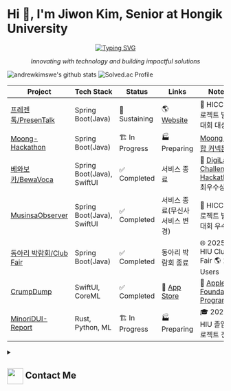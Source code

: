 # Hi 👋, I'm Jiwon Kim, Senior at Hongik University

<p align="center">
  <a href="https://github.com/DenverCoder1/readme-typing-svg">
    <img src="https://readme-typing-svg.demolab.com/?lines=Passionate%20about%20New%20Business&font=Fira%20Code&center=true&width=440&height=45&color=0078FF&vCenter=true&pause=1000&size=22" alt="Typing SVG" />
  </a>
</p>
<p align="center"><i>Innovating with technology and building impactful solutions</i></p>

![andrewkimswe's github stats](https://github-readme-stats.vercel.app/api?username=andrewkimswe&show_icons=true&theme=radical)
![Solved.ac Profile](http://mazassumnida.wtf/api/v2/generate_badge?boj=foundationprogram)

| Project                                                   | Tech Stack                   | Status          | Links                                               | Notes                                                                                               |
|-----------------------------------------------------------|-----------------------------|-----------------|------------------------------------------------------|------------------------------------------------------------------------------------------------------|
| [프레젠톡/PresenTalk](https://github.com/HongikComputerClub)          | Spring Boot(Java)                  | 🚀 Sustaining   | 🌎 [Website](https://presentalk.store/)             | 🥇 HICC 프로젝트 발표대회 대상                                                                        |
| [Moong-Hackathon](https://github.com/Moong-Hackathon) | Spring Boot(Java) | 🏗 In Progress | 🏭 Preparing                                        | [Moong 연합 커넥톤](https://gdscinha2425.notion.site/1-Moong-1b837fea7031808d9154ed9fb6ee3c3d)  |
| [베와보카/BewaVoca](https://github.com/DigiLabChallengeHackathon)   | Spring Boot(Java), SwiftUI | ✅ Completed   | 서비스 종료 | 🥈 [DigiLab Challenge Hackathon](https://www.instagram.com/digilab_hackathon/) 최우수상 |
| [MusinsaObserver](https://github.com/MusinsaObserver)      | Spring Boot(Java), SwiftUI         | ✅ Completed    | 서비스 종료(무신사 서비스 변경) | 🥉 HICC 프로젝트 발표대회 우수상   |
| [동아리 박람회/Club Fair](https://github.com/hicc-dvp)       | Spring Boot(Java)                  | ✅ Completed   | 동아리 박람회 종료 | 🌐 2025 HIU Club Fair 🌎 1k+ Users |
| [CrumpDump](https://github.com/AppleFoundationProgram)     | SwiftUI, CoreML        | ✅ Completed    | 🍏 [App Store](https://apps.apple.com/kr/app/crumpdump/id6737130375) | 🍏 [Apple Foundation Program](https://developeracademy.postech.ac.kr/foundation-program)               |
| [MinoriDUI-Report](https://github.com/MinoriDUI-Report) | Rust, Python, ML  | 🏗 In Progress | 🏭 Preparing                                        | 🎓 2025 HIU 졸업 프로젝트 전시   |

<details>
  <summary><h2> <img align="center" src="https://github.com/andrewkimswe/andrewkimswe/blob/main/icons/Contact.gif" width="37"/> Contact Me</h2></summary>
  <p><i>You can reach out to me via:</i></p>
  <p>
    📫 <strong>andrewkimswe@gmail.com</strong>
    <br>
    <a href="https://www.linkedin.com/in/jiwon-kim-867334285/" target="blank"><img align="center" src="https://raw.githubusercontent.com/rahuldkjain/github-profile-readme-generator/master/src/images/icons/Social/linked-in-alt.svg" alt="jiwon kim" height="30" width="40" /></a>
  </p>
</details>
